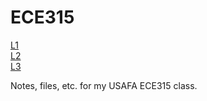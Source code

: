 ECE315
======

[L1](L1/notes.md)  
[L2](L3/notes.md)  
[L3](L4/notes.md)  

Notes, files, etc. for my USAFA ECE315 class.
